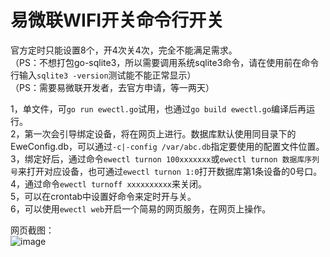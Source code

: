 # 易微联WIFI开关命令行开关

官方定时只能设置8个，开4次关4次，完全不能满足需求。  
（PS：不想打包go-sqlite3，所以需要调用系统sqlite3命令，请在使用前在命令行输入`sqlite3 -version`测试能不能正常显示）  
（PS：需要易微联开发者，去官方申请，等一两天）  

1，单文件，可`go run ewectl.go`试用，也通过`go build ewectl.go`编译后再运行。  
2，第一次会引导绑定设备，将在网页上进行。数据库默认使用同目录下的EweConfig.db，可以通过`-c|-config /var/abc.db`指定要使用的配置文件位置。  
3，绑定好后，通过命令`ewectl turnon 100xxxxxxx`或`ewectl turnon 数据库序列号`来打开对应设备，也可通过`ewectl turnon 1:0`打开数据库第1条设备的0号口。  
4，通过命令`ewectl turnoff xxxxxxxxxx`来关闭。  
5，可以在crontab中设置好命令来定时开与关。  
6，可以使用`ewectl web`开启一个简易的网页服务，在网页上操作。  

网页截图：  
![image](https://github.com/qkqpttgf/LittleTools/assets/45693631/8ecaa13e-bb62-4aa2-82a5-157c1effb79f)  
